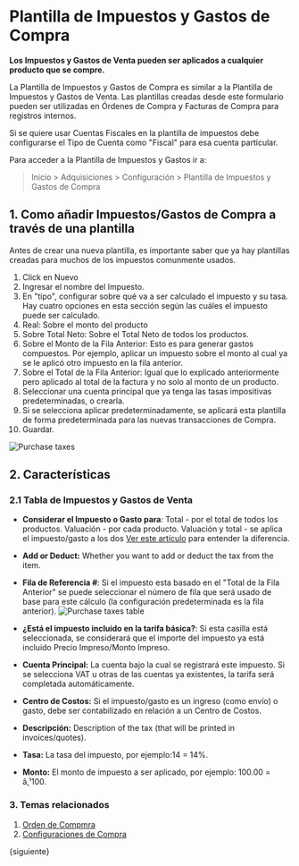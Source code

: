 <!-- add-breadcrumbs -->
# Plantilla de Impuestos y Gastos de Compra

**Los Impuestos y Gastos de Venta pueden ser aplicados a cualquier producto que se compre.**

La Plantilla de Impuestos y Gastos de Compra es similar a la Plantilla de Impuestos y Gastos de Venta. Las plantillas creadas desde este formulario pueden ser utilizadas en Órdenes de Compra y Facturas de Compra para registros internos.

Si se quiere usar Cuentas Fiscales en la plantilla de impuestos debe configurarse el Tipo de Cuenta como "Fiscal" para esa cuenta particular.

Para acceder a la Plantilla de Impuestos y Gastos ir a: 
> Inicio > Adquisiciones > Configuración > Plantilla de Impuestos y Gastos de Compra

## 1. Como añadir Impuestos/Gastos de Compra a través de una plantilla
Antes de crear una nueva plantilla, es importante saber que ya hay plantillas creadas para muchos de los impuestos comunmente usados.

1. Click en Nuevo
2. Ingresar el nombre del Impuesto.
3. En "tipo", configurar sobre qué va a ser calculado el impuesto y su tasa. Hay cuatro opciones en esta sección según las cuáles el impuesto puede ser calculado.
  1. Real: Sobre el monto del producto
  1. Sobre Total Neto: Sobre el Total Neto de todos los productos.
  1. Sobre el Monto de la Fila Anterior: Esto es para generar gastos compuestos. Por ejemplo, aplicar un impuesto sobre el monto al cual ya se le aplicó otro impuesto en la fila anterior. 
  1. Sobre el Total de la Fila Anterior: Igual que lo explicado anteriormente pero aplicado al total de la factura y no solo al monto de un producto.
4. Seleccionar una cuenta principal que ya tenga las tasas impositivas predeterminadas, o crearla.
5. Si se selecciona aplicar predeterminadamente, se aplicará esta plantilla de forma predeterminada para las nuevas transacciones de Compra.
6. Guardar.
<img class="screenshot" alt="Purchase taxes" src="{{docs_base_url}}/assets/img/buying/purchase-taxes.png">


## 2. Características
### 2.1 Tabla de Impuestos y Gastos de Venta

* **Considerar el Impuesto o Gasto para**: Total - por el total de todos los productos. Valuación - por cada producto. Valuación y total - se aplica el impuesto/gasto a los dos [Ver este artículo](/docs/user/manual/en/accounts/articles/what-is-the-differences-of-total-and-valuation-in-tax-and-charges) para entender la diferencia.
* **Add or Deduct:** Whether you want to add or deduct the tax from the item.

* **Fila de Referencia #**: Si el impuesto esta basado en el "Total de la Fila Anterior" se puede seleccionar el número de fila que será usado de base para este cálculo (la configuración predeterminada es la fila anterior).
   <img class="screenshot" alt="Purchase taxes table" src="{{docs_base_url}}/assets/img/buying/purchase-taxes-table.png">

* **¿Está el impuesto incluido en la tarifa básica?**: Si esta casilla está seleccionada, se considerará que el importe del impuesto ya está incluido Precio Impreso/Monto Impreso.
* **Cuenta Principal:** La cuenta bajo la cual se registrará este impuesto. Si se selecciona VAT u otras de las cuentas ya existentes, la tarifa será completada automáticamente. 
* **Centro de Costos:** Si el impuesto/gasto es un ingreso (como envío) o gasto, debe ser contabilizado en relación a un Centro de Costos.
* **Descripción:** Description of the tax (that will be printed in invoices/quotes).
* **Tasa:** La tasa del impuesto, por ejemplo:14 = 14%.
* **Monto:** El monto de impuesto a ser aplicado, por ejemplo: 100.00 = â‚¹100.


### 3. Temas relacionados
1. [Orden de Compmra](/docs/user/manual/en/buying/purchase-order)
1. [Configuraciones de Compra](/docs/user/manual/en/buying/buying-settings)

{siguiente}